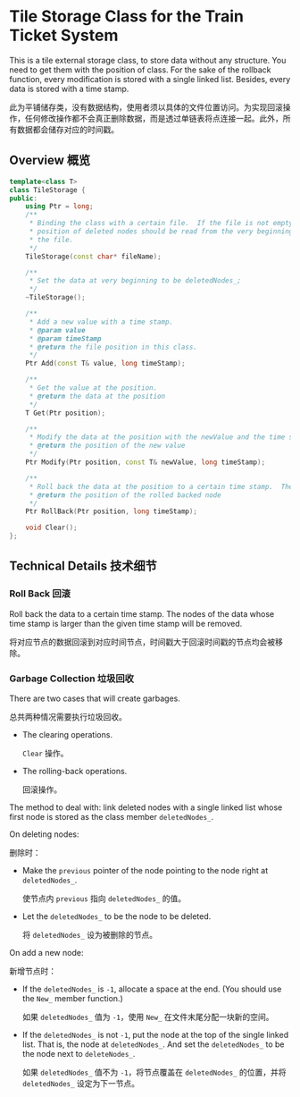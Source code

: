 # Tile Storage Class for the Train Ticket System

This is a tile external storage class, to store data without any structure.
You need to get them with the position of class.  For the sake of the
rollback function, every modification is stored with a single linked list.
Besides, every data is stored with a time stamp.

此为平铺储存类，没有数据结构，使用者须以具体的文件位置访问。为实现回滚操作，任何修改操作都不会真正删除数据，而是透过单链表将点连接一起。此外，所有数据都会储存对应的时间戳。

## Overview 概览

```c++
template<class T>
class TileStorage {
public:
    using Ptr = long;
    /**
     * Binding the class with a certain file.  If the file is not empty, the
     * position of deleted nodes should be read from the very beginning of
     * the file.
     */
    TileStorage(const char* fileName);

    /**
     * Set the data at very beginning to be deletedNodes_;
     */
    ~TileStorage();

    /**
     * Add a new value with a time stamp.
     * @param value
     * @param timeStamp
     * @return the file position in this class.
     */
    Ptr Add(const T& value, long timeStamp);

    /**
     * Get the value at the position.
     * @return the data at the position
     */
    T Get(Ptr position);

    /**
     * Modify the data at the position with the newValue and the time stamp.
     * @return the position of the new value
     */
    Ptr Modify(Ptr position, const T& newValue, long timeStamp);

    /**
     * Roll back the data at the position to a certain time stamp.  The node belongs to the ``future'' can be deleted
     * @return the position of the rolled backed node
     */
    Ptr RollBack(Ptr position, long timeStamp);

    void Clear();
};
```

## Technical Details 技术细节

### Roll Back 回滚

Roll back the data to a certain time stamp.  The nodes of the data whose time
stamp is larger than the given time stamp will be removed.

将对应节点的数据回滚到对应时间节点，时间戳大于回滚时间戳的节点均会被移除。

### Garbage Collection 垃圾回收

There are two cases that will create garbages.

总共两种情况需要执行垃圾回收。

- The clearing operations.

  `Clear` 操作。

- The rolling-back operations.

  回滚操作。

The method to deal with: link deleted nodes with a single linked list whose
first node is stored as the class member `deletedNodes_`.

On deleting nodes:

删除时：

- Make the `previous` pointer of the node pointing to the node right at
   `deletedNodes_`.

  使节点内 `previous` 指向 `deletedNodes_` 的值。

- Let the `deletedNodes_` to be the node to be deleted.

  将 `deletedNodes_` 设为被删除的节点。

On add a new node:

新增节点时：

- If the `deletedNodes_` is `-1`, allocate a space at the end. (You should
use the `New_` member function.)

  如果 `deletedNodes_` 值为 `-1`，使用 `New_` 在文件末尾分配一块新的空间。

- If the `deletedNodes_` is not `-1`, put the node at the top of the single
linked list.  That is, the node at `deletedNodes_`.  And set the
`deletedNodes_` to be the node next to `deleteNodes_`.

  如果 `deletedNodes_` 值不为 `-1`，将节点覆盖在 `deletedNodes_` 的位置，并将 `deletedNodes_` 设定为下一节点。

